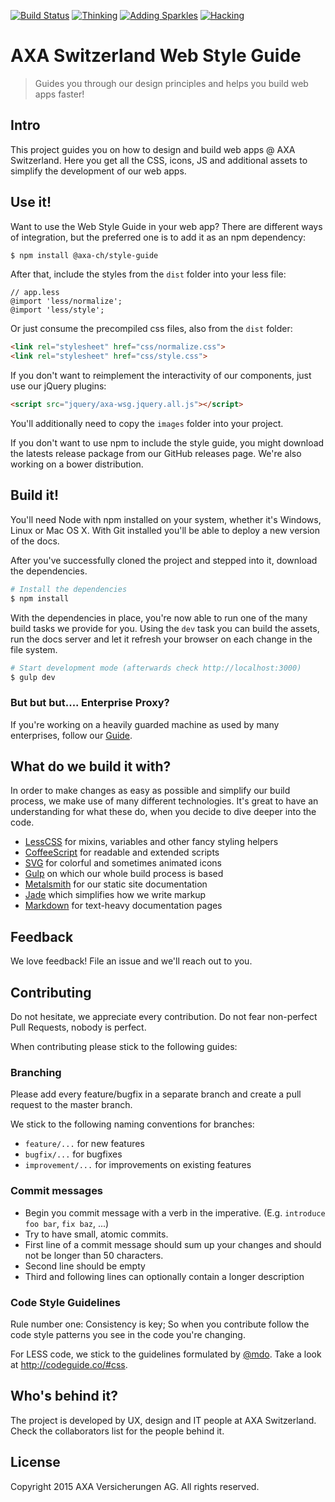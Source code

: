 [![Build Status](https://travis-ci.org/axa-ch/style-guide.svg?branch=develop)](https://travis-ci.org/axa-ch/style-guide)
[![Thinking](https://badge.waffle.io/axa-ch/style-guide.svg?label=thinking&title=Thinking)](http://waffle.io/axa-ch/style-guide)
[![Adding Sparkles](https://badge.waffle.io/axa-ch/style-guide.svg?label=adding%20sparkles&title=Adding%20Sparkles)](http://waffle.io/axa-ch/style-guide)
[![Hacking](https://badge.waffle.io/axa-ch/style-guide.svg?label=hacking&title=Hacking)](http://waffle.io/axa-ch/style-guide)

# AXA Switzerland Web Style Guide

> Guides you through our design principles and helps you build web apps faster!

## Intro

This project guides you on how to design and build web apps @ AXA Switzerland.
Here you get all the CSS, icons, JS and additional assets to simplify the development of our web apps.

## Use it!

Want to use the Web Style Guide in your web app? There are different ways of integration,
but the preferred one is to add it as an npm dependency:

```sh
$ npm install @axa-ch/style-guide
```

After that, include the styles from the `dist` folder into your less file:

```less
// app.less
@import 'less/normalize';
@import 'less/style';
```

Or just consume the precompiled css files, also from the `dist` folder:

```html
<link rel="stylesheet" href="css/normalize.css">
<link rel="stylesheet" href="css/style.css">
```

If you don't want to reimplement the interactivity of our components,
just use our jQuery plugins:

```html
<script src="jquery/axa-wsg.jquery.all.js"></script>
```

You'll additionally need to copy the `images` folder into your project.

If you don't want to use npm to include the style guide, you might download the
latests release package from our GitHub releases page. We're also working
on a bower distribution.

## Build it!

You'll need Node with npm installed on your system, whether
it's Windows, Linux or Mac OS X. With Git installed you'll be able to deploy
a new version of the docs.

After you've successfully cloned the project and stepped into it, download
the dependencies.

```sh
# Install the dependencies
$ npm install
```

With the dependencies in place, you're now able to run one of the many
build tasks we provide for you. Using the `dev` task you can build the
assets, run the docs server and let it refresh your browser on each change
in the file system.

```sh
# Start development mode (afterwards check http://localhost:3000)
$ gulp dev
```

### But but but.... Enterprise Proxy?
If you're working on a heavily guarded machine as used by many enterprises, follow our [Guide](https://github.com/axa-ch/style-guide/wiki/Sitting-behind-a-corporate-proxy%3F).

## What do we build it with?

In order to make changes as easy as possible and simplify our build process,
we make use of many different technologies. It's great to have an understanding
for what these do, when you decide to dive deeper into the code.

* [LessCSS](http://lesscss.org) for mixins, variables and other fancy styling helpers
* [CoffeeScript](http://coffeescript.org) for readable and extended scripts
* [SVG](http://www.w3.org/TR/SVG2/) for colorful and sometimes animated icons
* [Gulp](http://gulpjs.com) on which our whole build process is based
* [Metalsmith](http://metalsmith.io) for our static site documentation
* [Jade](http://jade-lang.com) which simplifies how we write markup
* [Markdown](http://daringfireball.net/projects/markdown/) for text-heavy documentation pages

## Feedback

We love feedback! File an issue and we'll reach out to you.

## Contributing

Do not hesitate, we appreciate every contribution. Do not fear non-perfect Pull Requests, nobody is perfect.

When contributing please stick to the following guides:

### Branching

Please add every feature/bugfix in a separate branch and create a pull request to the master branch.

We stick to the following naming conventions for branches:

- `feature/...` for new features
- `bugfix/...` for bugfixes
- `improvement/...` for improvements on existing features

### Commit messages

- Begin you commit message with a verb in the imperative. (E.g. ```introduce foo bar```, ```fix baz```, ...)
- Try to have small, atomic commits.
- First line of a commit message should sum up your changes and should not be longer than 50 characters.
- Second line should be empty
- Third and following lines can optionally contain a longer description

### Code Style Guidelines

Rule number one: Consistency is key; So when you contribute follow the code style
patterns you see in the code you're changing.

For LESS code, we stick to the guidelines formulated by [@mdo](https://twitter.com/mdo).
Take a look at http://codeguide.co/#css.

## Who's behind it?

The project is developed by UX, design and IT people at AXA Switzerland.
Check the collaborators list for the people behind it.

## License

Copyright 2015 AXA Versicherungen AG. All rights reserved.

<!--- Copyright AXA Versicherungen AG 2015 -->
